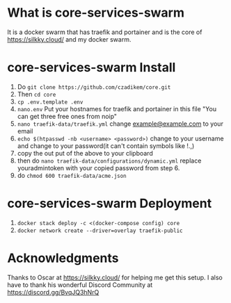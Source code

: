 # What is core-services-swarm
It is a docker swarm that has traefik and portainer and is the core of https://silkky.cloud/ and my docker swarm.

# core-services-swarm Install
1.  Do ```git clone https://github.com/czadikem/core.git```
2.  Then ```cd core```
3.  ```cp .env.template .env```
4.  ```nano.env```  Put your hostnames for traefik and portainer in this file  "You can get three free ones from noip"
5.  ```nano traefik-data/traefik.yml```  change example@example.com to your email
6.  ```echo $(htpasswd -nb <username> <password>)``` change <username> to your username and change <password> to your password(it can't contain symbols like !.,)
7.  copy the out put of the above to your clipboard
8.  then do ```nano traefik-data/configurations/dynamic.yml```  replace youradmintoken with your copied password from step 6.
9.  do ```chmod 600 traefik-data/acme.json```


# core-services-swarm Deployment
1.  ```docker stack deploy -c <(docker-compose config) core```
2.  ```docker network create --driver=overlay traefik-public```

# Acknowledgments
Thanks to Oscar at https://silkky.cloud/ for helping me get this setup.  I also have to thank his wonderful Discord Community at https://discord.gg/BvqJQ3hNrQ
